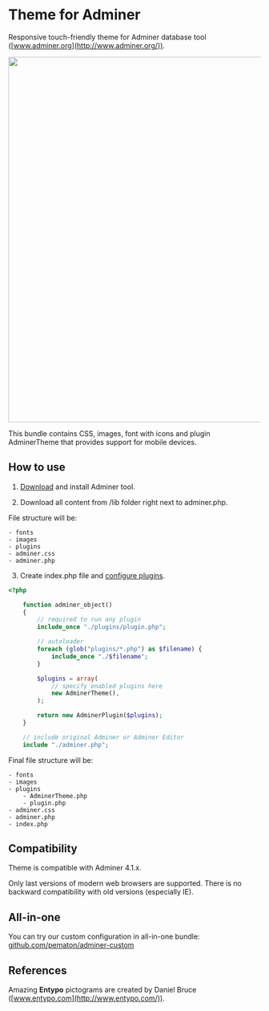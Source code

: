 Theme for Adminer
=================

Responsive touch-friendly theme for Adminer database tool ([www.adminer.org](http://www.adminer.org/)).

<img src="http://pematon.github.io/screenshots/adminer.png?2" width="728px" />

This bundle contains CSS, images, font with icons and plugin AdminerTheme that provides support for mobile devices.

## How to use

1. [Download](http://www.adminer.org/#download) and install Adminer tool.

2. Download all content from /lib folder right next to adminer.php.

File structure will be:
```
- fonts
- images
- plugins
- adminer.css
- adminer.php
```

3. Create index.php file and [configure plugins](http://www.adminer.org/plugins/#use).

```php
<?php

	function adminer_object()
	{
		// required to run any plugin
		include_once "./plugins/plugin.php";

		// autoloader
		foreach (glob("plugins/*.php") as $filename) {
			include_once "./$filename";
		}

		$plugins = array(
			// specify enabled plugins here
			new AdminerTheme(),
		);

		return new AdminerPlugin($plugins);
	}

	// include original Adminer or Adminer Editor
	include "./adminer.php";
```

Final file structure will be:
```
- fonts
- images
- plugins
	- AdminerTheme.php
	- plugin.php
- adminer.css
- adminer.php
- index.php
```

## Compatibility
Theme is compatible with Adminer 4.1.x.

Only last versions of modern web browsers are supported. There is no backward compatibility with old versions (especially IE).

## All-in-one
You can try our custom configuration in all-in-one bundle: [github.com/pematon/adminer-custom](https://github.com/pematon/adminer-custom)

## References
Amazing **Entypo** pictograms are created by Daniel Bruce ([www.entypo.com](http://www.entypo.com/)).